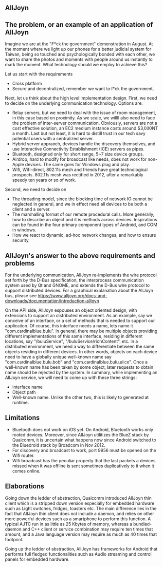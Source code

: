 AllJoyn
-------

## The problem, or an example of an application of AllJoyn
Imagine we are at the "F*ck the government" demonstration in August.
At the moment where we light up our phones for a better judicial system for
Taiwan, being so touched and psychologically bonded with each other,
we want to share the photos and moments with people around us instantly to mark the moment.
What technology should we employ to achieve this?

Let us start with the requirements
* Cross platform
* Secure and decentralized, remember we want to f*ck the government.

Next, let us think about the high level implementation design.
First, we need to decide on the underlying communication technology. Options are:
* Relay servers, but we need to deal with the issue of room management, in this case based on proximity.
  As we scale, we willll also need to face the problem of inter-server communication.
  Obviously, servers are not a cost effective solution, an EC2 medium instance costs around $3,000NT a month.
  Last but not least, it is hard to distill trust in our tech savy potential users with a centralized server.
* Hybrid server appraoch, devices handle the discovery themselves,
  and use Interactive Connectivity Establishment (ICE) servers as pipes.
* Bluetooth, designed only for short range, 5~7 size device groups.
* Airdrop, hard to modify for broadcast like needs, does not work for non-Apple devices.
  The same goes for Windows plug and play.
* Wifi, Wifi-direct, 802.11s mesh and friends have great technological prospects.
  802.11s mesh was rectified in 2012, after a remarkably speedy ten years or so of work.

Second, we need to decide on
* The threading model, since the blocking time of network IO cannot be neglected in general,
  and we in effect need all devices to be both a client and a server.
* The marshalling format of our remote procedural calls.
  More generally, how to describe an object and it is methods across devices.
  Inspirations can be found in the four primary component types of Android, and COM in windows.
* How we react to dynamic, ad-hoc network changes, and how to ensure security.

## AllJoyn's answer to the above requirements and problems
For the underlying communication, AllJoyn re-implements the wire protocol set forth by the D-Bus specification,
the interprocess communication system used by Qt and GNOME, and extends the D-Bus wire protocol to
support distributed devices. For a graphical explanation about the AllJoyn bus,
please see https://www.alljoyn.org/docs-and-downloads/documentation/introduction-alljoyn

On the API side, AllJoyn espouses an object oriented design, with extensions to support an distributed environment.
As an example, say we conceive of an interface, or a set of methods that is needed to support our application.
Of course, this interface needs a name, lets name it "com.cardinalblue.bulu".
In general, there may be multiple objects providing different implementations of this same interface,
residing in different locations, say "/buluService", "/buluService/richContent", etc.
In a distributed environment, we need a way to differentiate between the same objects residing in different devices.
In other words, objects on each device need to have a globally unique well-known name say
"com.cardinalblue.bulu.bob" and "com.cardinalblue.bulu.alice". Once a well-known name has been taken by some object,
later requests to obtain name should be rejected by the system.
In summary, while implementing an AllJoyn service, we will need to come up with these three strings:
* Interface name
* Object path
* Well-known name. Unlike the other two, this is likely to generated at runtime.

## Limitations
* Bluetooth does not work on iOS yet. On Android, Bluetooth works only rooted devices.
  Moreover, since AllJoyn utilitizes the BlueZ stack by Qualcomm, it is uncertain what
  happens now since Android switched to the Bluedroid stack by Broadcom in Nov 2012.
* For discovery and broadcast to work, port 9956 must be opened on the Wifi router.
* Wifi broadcast has the peculiar property that the last packets a devices missed when it was offline
  is sent sometimes duplicatively to it when it comes online.

## Elaborations
Going down the ledder of abstraction, Qualcomm introduced AllJoyn thin client which is a stripped down version
especially for embedded hardware such as Light switches, fridges, toasters etc. The main difference lies
in the fact that AllJoyn thin client does not include a daemon, and relies on other more powerful devices
such as a smartphone to perform this function. A typical AJTC run in as little as 25 Kbytes of memory,
whereas a bundled-daemon and C++ client or service combination may require ten times that amount,
and a Java language version may require as much as 40 times that footprint.

Going up the ledder of abstraction, AllJoyn has frameworks for Android that performs full fledged functionalities
such as Audio streaming and control panels for embedded hardware.

